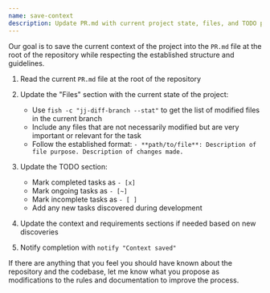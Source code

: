 ```yaml
---
name: save-context
description: Update PR.md with current project state, files, and TODO progress
---
```


Our goal is to save the current context of the project into the `PR.md` file at the root of the
repository while respecting the established structure and guidelines.

1. Read the current `PR.md` file at the root of the repository

2. Update the "Files" section with the current state of the project:
   * Use `fish -c "jj-diff-branch --stat"` to get the list of modified files in the current branch
   * Include any files that are not necessarily modified but are very important or relevant for the task
   * Follow the established format: `- **path/to/file**: Description of file purpose. Description of changes made.`

3. Update the TODO section:
   * Mark completed tasks as `- [x]`
   * Mark ongoing tasks as `- [~]`
   * Mark incomplete tasks as `- [ ]`
   * Add any new tasks discovered during development

4. Update the context and requirements sections if needed based on new discoveries

5. Notify completion with `notify "Context saved"`

If there are anything that you feel you should have known about the repository and the codebase, let
me know what you propose as modifications to the rules and documentation to improve the process.
